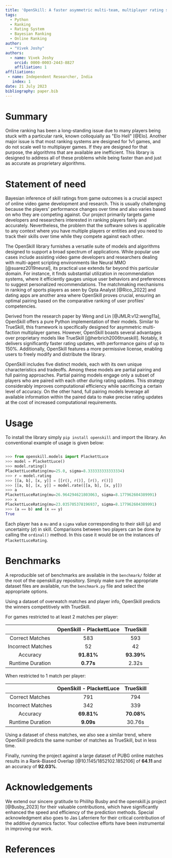 ```yaml
---
title: 'OpenSkill: A faster asymmetric multi-team, multiplayer rating system'
tags:
  - Python
  - Ranking
  - Rating System
  - Bayesian Ranking
  - Online Ranking
author:
  - "Vivek Joshy"
authors:
  - name: Vivek Joshy
    orcid: 0000-0003-2443-8827
    affiliation: 1
affiliations:
 - name: Independent Researcher, India
   index: 1
date: 21 July 2023
bibliography: paper.bib
---
```


# Summary

Online ranking has been a long-standing issue due to many players being stuck with a
particular rank, known colloquially as "Elo Hell" [@Elo]. Another major issue
is that most ranking systems are designed for 1v1 games, and do not scale well
to multiplayer games. If they are designed for that purpose, the algorithms that
are available are inefficient. This library is designed to  address all of these
problems while being faster than and just as accurate as proprietary algorithms.

# Statement of need

Bayesian inference of skill ratings from game outcomes is a crucial aspect of online
video game development and research. This is usually challenging because the players' performance changes
over time and also varies based on who they are competing against. Our project primarily targets game developers
and researchers interested in ranking players fairly and accurately. Nevertheless, the problem that the
software solves is applicable to any context where you have multiple players or entities and you need to track
their skills over time while they compete against each other.

The OpenSkill library furnishes a versatile suite of models and algorithms designed to support a broad spectrum
of applications. While popular use cases include assisting video game developers and researchers dealing with
multi-agent scripting environments like Neural MMO [@suarez2019neural], its practical use extends far beyond this
particular domain. For instance, it finds substantial utilization in recommendation systems, where it efficiently
gauges unique user behaviors and preferences to suggest personalized recommendations. The matchmaking mechanisms
in ranking of sports players as seen by Opta Analyst [@Rico_2022] and dating apps are another area where OpenSkill
proves crucial, ensuring an optimal pairing based on the comparative ranking of user profiles' competencies.

Derived from the research paper by Weng and Lin [@JMLR:v12:weng11a],
OpenSkill offers a pure Python implementation of their models. Similar to TrueSkill,
this framework is specifically designed for asymmetric multi-faction multiplayer games.
However, OpenSkill boasts several advantages over proprietary models like TrueSkill [@herbrich2006trueskill].
Notably, it delivers significantly faster rating updates, with performance gains of up to 150%.
Additionally, OpenSkill features a more permissive license, enabling users to freely
modify and distribute the library.

OpenSkill includes five distinct models, each with its own unique characteristics and tradeoffs.
Among these models are partial pairing and full pairing approaches.
Partial pairing models engage only a subset of players who are paired with each other
during rating updates. This strategy considerably improves computational efficiency while
sacrificing a certain level of accuracy. On the other hand, full pairing models leverage
all available information within the paired data to make precise rating updates at the cost
of increased computational requirements.

# Usage

To install the library simply `pip install openskill` and import the library. An conventional example of usage is given below:

```python

>>> from openskill.models import PlackettLuce
>>> model = PlackettLuce()
>>> model.rating()
PlackettLuceRating(mu=25.0, sigma=8.333333333333334)
>>> r = model.rating
>>> [[a, b], [x, y]] = [[r(), r()], [r(), r()]]
>>> [[a, b], [x, y]] = model.rate([[a, b], [x, y]])
>>> a
PlackettLuceRating(mu=26.964294621803063, sigma=8.177962604389991)
>>> x
PlackettLuceRating(mu=23.035705378196937, sigma=8.177962604389991)
>>> (a == b) and (x == y)
True
```

Each player has a `mu` and a `sigma` value corresponding to their skill ($\mu$) and uncertainty ($\sigma$) in skill. Comparisons between two players can be done by calling the `ordinal()` method.
In this case it would be on the instances of `PlackettLuceRating`.

# Benchmarks

A reproducible set of benchmarks are available in the `benchmark/` folder at the root of the openskill.py repository.
Simply make sure the appropriate dataset files are available, run the `benchmark.py` file and select the appropriate
options.

Using a dataset of overwatch matches and player info, OpenSkill predicts the winners competitively with TrueSkill.

For games restricted to at least 2 matches per player:

|                   | OpenSkill - PlackettLuce |  TrueSkill |
|:-----------------:|:------------------------:|:----------:|
| Correct Matches   |           583            | 593        |
| Incorrect Matches |            52            | 42         |
| Accuracy          |        **91.81%**        | **93.39%** |
| Runtime Duration  |        **0.77s**         | 2.32s      |

When restricted to 1 match per player:

|                   | OpenSkill - PlackettLuce | TrueSkill  |
|:-----------------:|:------------------------:|:----------:|
| Correct Matches   |           791            |    794     |
| Incorrect Matches |           342            |    339     |
| Accuracy          |        **69.81%**        | **70.08%** |
| Runtime Duration  |        **9.09s**         |   30.76s   |

Using a dataset of chess matches, we also see a similar trend, where OpenSkill
predicts the same number of matches as TrueSkill, but in less time.

Finally, running the project against a large dataset of PUBG online matches
results in a Rank-Biased Overlap [@10.1145/1852102.1852106] of **64.11** and
an accuracy of **92.03%**.

# Acknowledgements

We extend our sincere gratitude to Philihp Busby and the openskill.js project [@Busby_2023] for their valuable contributions,
which have significantly enhanced the speed and efficiency of the prediction methods.
Special acknowledgment also goes to Jas Laferriere for their critical contribution of the additive dynamics factor.
Your collective efforts have been instrumental in improving our work.

# References
